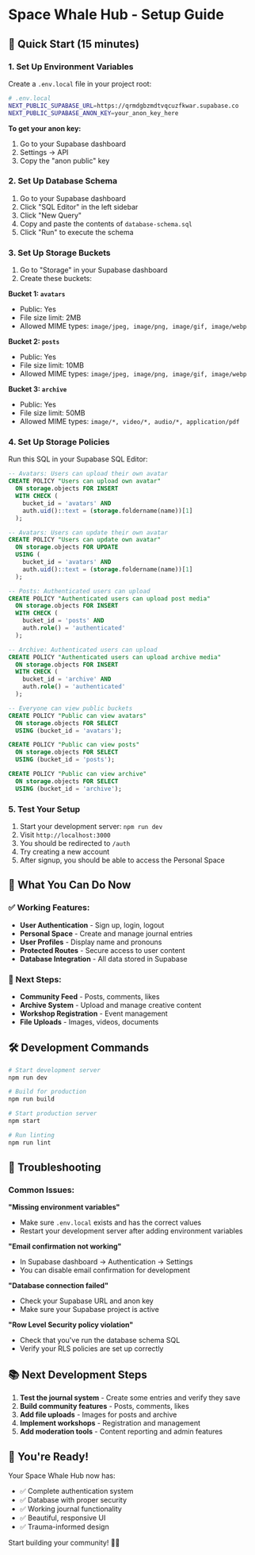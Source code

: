 # Space Whale Hub - Setup Guide

## 🚀 Quick Start (15 minutes)

### 1. Set Up Environment Variables

Create a `.env.local` file in your project root:

```bash
# .env.local
NEXT_PUBLIC_SUPABASE_URL=https://qrmdgbzmdtvqcuzfkwar.supabase.co
NEXT_PUBLIC_SUPABASE_ANON_KEY=your_anon_key_here
```

**To get your anon key:**
1. Go to your Supabase dashboard
2. Settings → API
3. Copy the "anon public" key

### 2. Set Up Database Schema

1. Go to your Supabase dashboard
2. Click "SQL Editor" in the left sidebar
3. Click "New Query"
4. Copy and paste the contents of `database-schema.sql`
5. Click "Run" to execute the schema

### 3. Set Up Storage Buckets

1. Go to "Storage" in your Supabase dashboard
2. Create these buckets:

**Bucket 1: `avatars`**
- Public: Yes
- File size limit: 2MB
- Allowed MIME types: `image/jpeg, image/png, image/gif, image/webp`

**Bucket 2: `posts`**
- Public: Yes
- File size limit: 10MB
- Allowed MIME types: `image/jpeg, image/png, image/gif, image/webp`

**Bucket 3: `archive`**
- Public: Yes
- File size limit: 50MB
- Allowed MIME types: `image/*, video/*, audio/*, application/pdf`

### 4. Set Up Storage Policies

Run this SQL in your Supabase SQL Editor:

```sql
-- Avatars: Users can upload their own avatar
CREATE POLICY "Users can upload own avatar"
  ON storage.objects FOR INSERT
  WITH CHECK (
    bucket_id = 'avatars' AND
    auth.uid()::text = (storage.foldername(name))[1]
  );

-- Avatars: Users can update their own avatar
CREATE POLICY "Users can update own avatar"
  ON storage.objects FOR UPDATE
  USING (
    bucket_id = 'avatars' AND
    auth.uid()::text = (storage.foldername(name))[1]
  );

-- Posts: Authenticated users can upload
CREATE POLICY "Authenticated users can upload post media"
  ON storage.objects FOR INSERT
  WITH CHECK (
    bucket_id = 'posts' AND
    auth.role() = 'authenticated'
  );

-- Archive: Authenticated users can upload
CREATE POLICY "Authenticated users can upload archive media"
  ON storage.objects FOR INSERT
  WITH CHECK (
    bucket_id = 'archive' AND
    auth.role() = 'authenticated'
  );

-- Everyone can view public buckets
CREATE POLICY "Public can view avatars"
  ON storage.objects FOR SELECT
  USING (bucket_id = 'avatars');

CREATE POLICY "Public can view posts"
  ON storage.objects FOR SELECT
  USING (bucket_id = 'posts');

CREATE POLICY "Public can view archive"
  ON storage.objects FOR SELECT
  USING (bucket_id = 'archive');
```

### 5. Test Your Setup

1. Start your development server: `npm run dev`
2. Visit `http://localhost:3000`
3. You should be redirected to `/auth`
4. Try creating a new account
5. After signup, you should be able to access the Personal Space

## 🎯 What You Can Do Now

### ✅ Working Features:
- **User Authentication** - Sign up, login, logout
- **Personal Space** - Create and manage journal entries
- **User Profiles** - Display name and pronouns
- **Protected Routes** - Secure access to user content
- **Database Integration** - All data stored in Supabase

### 🚧 Next Steps:
- **Community Feed** - Posts, comments, likes
- **Archive System** - Upload and manage creative content
- **Workshop Registration** - Event management
- **File Uploads** - Images, videos, documents

## 🛠️ Development Commands

```bash
# Start development server
npm run dev

# Build for production
npm run build

# Start production server
npm start

# Run linting
npm run lint
```

## 🔧 Troubleshooting

### Common Issues:

**"Missing environment variables"**
- Make sure `.env.local` exists and has the correct values
- Restart your development server after adding environment variables

**"Email confirmation not working"**
- In Supabase dashboard → Authentication → Settings
- You can disable email confirmation for development

**"Database connection failed"**
- Check your Supabase URL and anon key
- Make sure your Supabase project is active

**"Row Level Security policy violation"**
- Check that you've run the database schema SQL
- Verify your RLS policies are set up correctly

## 📚 Next Development Steps

1. **Test the journal system** - Create some entries and verify they save
2. **Build community features** - Posts, comments, likes
3. **Add file uploads** - Images for posts and archive
4. **Implement workshops** - Registration and management
5. **Add moderation tools** - Content reporting and admin features

## 🎉 You're Ready!

Your Space Whale Hub now has:
- ✅ Complete authentication system
- ✅ Database with proper security
- ✅ Working journal functionality
- ✅ Beautiful, responsive UI
- ✅ Trauma-informed design

Start building your community! 🐋✨
